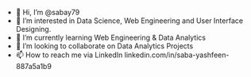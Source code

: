 - 👋 Hi, I’m @sabay79
- 👀 I’m interested in Data Science, Web Engineering and User Interface Designing.
- 🌱 I’m currently learning Web Engineering & Data Analytics
- 💞️ I’m looking to collaborate on Data Analytics Projects
- 📫 How to reach me via LinkedIn linkedin.com/in/saba-yashfeen-887a5a1b9

<!---
sabay79/sabay79 is a ✨ special ✨ repository because its `README.md` (this file) appears on your GitHub profile.
You can click the Preview link to take a look at your changes.
--->
